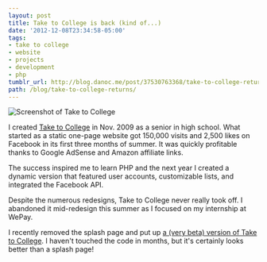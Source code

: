 ```yaml
---
layout: post
title: Take to College is back (kind of...)
date: '2012-12-08T23:34:58-05:00'
tags:
- take to college
- website
- projects
- development
- php
tumblr_url: http://blog.danoc.me/post/37530763368/take-to-college-returns
path: /blog/take-to-college-returns/
---
```


![Screenshot of Take to College](/img/posts/take-to-college.png)


I created [Take to College](http://taketocollege.com/) in Nov. 2009 as a senior in high school. What started as a static one-page website got 150,000 visits and 2,500 likes on Facebook in its first three months of summer. It was quickly profitable thanks to Google AdSense and Amazon affiliate links.

The success inspired me to learn PHP and the next year I created a dynamic version that featured user accounts, customizable lists, and integrated the Facebook API.

Despite the numerous redesigns, Take to College never really took off. I abandoned it mid-redesign this summer as I focused on my internship at WePay.

I recently removed the splash page and put up [a (very beta) version of Take to College](http://taketocollege.com/). I haven't touched the code in months, but it's certainly looks better than a splash page!
